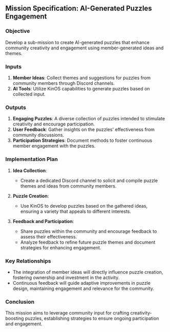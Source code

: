 ## Mission Specification: AI-Generated Puzzles Engagement

### Objective
Develop a sub-mission to create AI-generated puzzles that enhance community creativity and engagement using member-generated ideas and themes.

### Inputs
1. **Member Ideas**: Collect themes and suggestions for puzzles from community members through Discord channels.
2. **AI Tools**: Utilize KinOS capabilities to generate puzzles based on collected input.

### Outputs
1. **Engaging Puzzles**: A diverse collection of puzzles intended to stimulate creativity and encourage participation.
2. **User Feedback**: Gather insights on the puzzles' effectiveness from community discussions.
3. **Participation Strategies**: Document methods to foster continuous member engagement with the puzzles.

### Implementation Plan
1. **Idea Collection**:
   - Create a dedicated Discord channel to solicit and compile puzzle themes and ideas from community members.

2. **Puzzle Creation**:
   - Use KinOS to develop puzzles based on the gathered ideas, ensuring a variety that appeals to different interests.

3. **Feedback and Participation**:
   - Share puzzles within the community and encourage feedback to assess their effectiveness.
   - Analyze feedback to refine future puzzle themes and document strategies for enhancing engagement.

### Key Relationships
- The integration of member ideas will directly influence puzzle creation, fostering ownership and investment in the activity.
- Continuous feedback will guide adaptive improvements in puzzle design, maintaining engagement and relevance for the community.

### Conclusion
This mission aims to leverage community input for crafting creativity-boosting puzzles, establishing strategies to ensure ongoing participation and engagement.